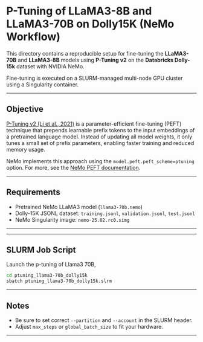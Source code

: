 # P-Tuning of LLaMA3-8B and LLaMA3-70B on Dolly15K (NeMo Workflow)

This directory contains a reproducible setup for fine-tuning the **LLaMA3-70B** and **LLaMA3-8B** models using **P-Tuning v2** on the **Databricks Dolly-15k** dataset with NVIDIA NeMo.

Fine-tuning is executed on a SLURM-managed multi-node GPU cluster using a Singularity container.

---

## Objective

[P-Tuning v2 (Li et al., 2021)](https://arxiv.org/abs/2103.10385) is a parameter-efficient fine-tuning (PEFT) technique that prepends learnable prefix tokens to the input embeddings of a pretrained language model. Instead of updating all model weights, it only tunes a small set of prefix parameters, enabling faster training and reduced memory usage.

NeMo implements this approach using the `model.peft.peft_scheme=ptuning` option. For more, see the [NeMo PEFT documentation](https://docs.nvidia.com/deeplearning/nemo/user-guide/docs/en/stable/nlp/peft/intro.html).

---

##  Requirements
  - Pretrained NeMo LLaMA3 model (`llama3-70b.nemo`)
  - Dolly-15K JSONL dataset: `training.jsonl`, `validation.jsonl`, `test.jsonl`
  - NeMo Singularity image: `nemo-25.02.rc0.simg`

---

---

## SLURM Job Script 


Launch the p-tuning of Llama3 70B, 

```bash
cd ptuning_llama3-70b_dolly15k
sbatch ptuning_llama3-70b_dolly15k.slrm 
```


---

##  Notes
- Be sure to set correct `--partition` and `--account` in the SLURM header.
- Adjust `max_steps` or `global_batch_size` to fit your hardware.

---



